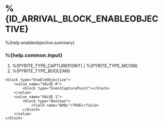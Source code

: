 # %{ID_ARRIVAL_BLOCK_ENABLEOBJECTIVE}

%{help.enableobjective.summary}

### %{help.common.input}

1. %{PYRITE_TYPE_CAPTUREPOINT} | %{PYRITE_TYPE_MCOM} 
2. %{PYRITE_TYPE_BOOLEAN}

```
<block type="EnableObjective">
    <value name="VALUE-0">
        <block type="EventCapturePoint"></block>
    </value>
    <value name="VALUE-1">
        <block type="Boolean">
            <field name="BOOL">TRUE</field>
        </block>
    </value>
</block>
```
